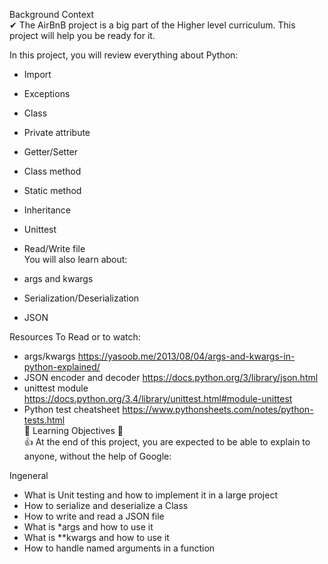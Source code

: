 Background Context<br>
✔ The AirBnB project is a big part of the Higher level curriculum. This project will help you be ready for it.<br>

In this project, you will review everything about Python:<br>

- Import<br>
- Exceptions<br>
- Class<br>
- Private attribute<br>
- Getter/Setter<br>
- Class method<br>
- Static method<br>
- Inheritance<br>
- Unittest<br>
- Read/Write file<br>
You will also learn about:<br>

- args and kwargs<br>
- Serialization/Deserialization<br>
- JSON<br>

Resources To Read or to watch:

- args/kwargs https://yasoob.me/2013/08/04/args-and-kwargs-in-python-explained/<br>
- JSON encoder and decoder https://docs.python.org/3/library/json.html<br>
- unittest module https://docs.python.org/3.4/library/unittest.html#module-unittest<br>
- Python test cheatsheet https://www.pythonsheets.com/notes/python-tests.html<br>
👀  Learning Objectives 👀<br>
👍 At the end of this project, you are expected to be able to explain to anyone, without the help of Google:

Ingeneral
- What is Unit testing and how to implement it in a large project
- How to serialize and deserialize a Class
- How to write and read a JSON file
- What is *args and how to use it
- What is **kwargs and how to use it
- How to handle named arguments in a function
